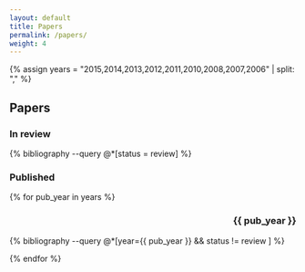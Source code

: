 ```yaml
---
layout: default
title: Papers
permalink: /papers/
weight: 4
---
```


{% assign  years = "2015,2014,2013,2012,2011,2010,2008,2007,2006" | split: "," %}

## Papers

### In review

{% bibliography --query @*[status = review] %}

### Published

{% for pub_year in years %}

<h3 style="text-align:right;"> {{ pub_year }} </h3>

{% bibliography --query @*[year={{ pub_year }} && status != review ]  %}

{% endfor %}

